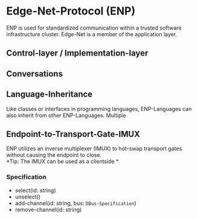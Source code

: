 # Edge-Net-Protocol (ENP)

ENP is used for standardized communication within a trusted software infrastructure cluster.
Edge-Net is a member of the application layer.  

## Control-layer / Implementation-layer

## Conversations

## Language-Inheritance

Like classes or interfaces in programming languages, ENP-Languages can also inherit from other ENP-Languages.
Multiple 

## Endpoint-to-Transport-Gate-IMUX

ENP utilizes an inverse multiplexer (IMUX) to hot-swap transport gates without causing the endpoint to close. 
<br>
*Tip: The IMUX can be used as a clientside *

### Specification
- select(id: string)
- unselect()
- add-channel(id: string, bus: `DBus-Specification`)
- remove-channel(id: string)
